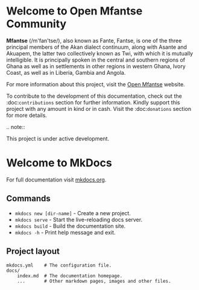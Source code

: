 # Welcome to Open Mfantse Community


**Mfantse** (/m'fan'tse/), also known as Fante, Fantse, is one of the three principal members of the Akan dialect continuum, 
along with Asante and Akuapem, the latter two collectively known as Twi, with which it is mutually intelligible.
It is principally spoken in the central and southern regions of Ghana as well as in settlements in other regions in western Ghana, 
Ivory Coast, as well as in Liberia, Gambia and Angola.

For more information about this project, visit the [Open Mfantse](<https://www.mfantse.com/>) website.

To contribute to the development of this documentation, check out the :doc:`contributions` section for further information.
Kindly support this project with any amount in kind or in cash. Visit the :doc:`donations` section for more details.


.. note::

   This project is under active development.





# Welcome to MkDocs

For full documentation visit [mkdocs.org](https://www.mkdocs.org).

## Commands

* `mkdocs new [dir-name]` - Create a new project.
* `mkdocs serve` - Start the live-reloading docs server.
* `mkdocs build` - Build the documentation site.
* `mkdocs -h` - Print help message and exit.

## Project layout

    mkdocs.yml    # The configuration file.
    docs/
        index.md  # The documentation homepage.
        ...       # Other markdown pages, images and other files.

